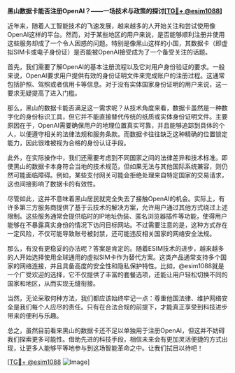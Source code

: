**黑山数据卡能否注册OpenAI？——一场技术与政策的探讨[[TG💪+ @esim1088](https://t.me/s/esim1088)]**

近年来，随着人工智能技术的飞速发展，越来越多的人开始关注和尝试使用像OpenAI这样的平台。然而，对于某些地区的用户来说，是否能够顺利注册并使用这些服务却成了一个令人困惑的问题。特别是像黑山这样的小国，其数据卡（即虚拟SIM卡或电子身份证）是否能被OpenAI接受成为了一个备受关注的话题。

首先，我们需要了解OpenAI的基本注册流程以及它对用户身份验证的要求。一般来说，OpenAI要求用户提供有效的身份证明文件来完成账户的注册过程。这通常包括护照、驾照或者信用卡等信息。对于没有实体国家身份证明的用户来说，这一要求无疑提高了进入门槛。

那么，黑山的数据卡能否满足这一需求呢？从技术角度来看，数据卡虽然是一种数字化的身份标识工具，但它并不能直接替代传统的纸质或实体身份证明文件。主要原因在于，OpenAI需要确保用户的地理位置真实可靠，并且能够追踪到具体的个人，以便遵守相关的法律法规和服务条款。而数据卡往往缺乏这种精确的位置锁定能力，因此很难被视为合格的身份认证手段。

此外，在实际操作中，我们还需要考虑到不同国家之间的法律差异和技术标准。即使黑山的数据卡本身符合当地的技术规范，但如果无法与其他国际系统兼容，则仍然可能面临障碍。例如，某些支付网关可能会拒绝处理来自特定国家的交易请求，这也间接影响了数据卡的有效性。

尽管如此，这并不意味着黑山居民就完全失去了接触OpenAI的机会。实际上，有许多第三方服务商提供了基于云技术的解决方案，允许用户通过其他方式绕过上述限制。这些服务通常会提供临时的IP地址伪装、匿名浏览器插件等功能，使得用户能够在不暴露真实身份的情况下访问目标网站。不过需要注意的是，这种方式存在一定风险，不仅可能导致账号被封禁，还可能违反相关国家的网络安全法规。

那么，有没有更稳妥的办法呢？答案是肯定的。随着ESIM技术的进步，越来越多的人开始选择使用全球通用的虚拟SIM卡作为替代方案。这类产品通常支持多个国家的网络连接，并且具备高度的安全性和隐私保护特性。比如，@esim1088就是一个广受欢迎的选择，它不仅提供了丰富的套餐选项，还能让用户轻松切换不同的国家和地区，从而实现无缝衔接。

当然，无论采取何种方法，我们都应该始终牢记一点：尊重他国法律、维护网络安全是我们每个人应尽的责任。只有在合法合规的前提下，才能真正享受到科技进步带来的便利与乐趣。

总之，虽然目前看来黑山的数据卡还不足以单独用于注册OpenAI，但这并不妨碍我们探索更多可能性。借助先进的科技手段，相信未来会有更加灵活便捷的方式出现，让更多人能够平等地参与到这场智能革命之中。让我们拭目以待吧！

[[TG💪+ @esim1088](https://t.me/s/esim1088) ![Image](https://i.postimg.cc/4NQfJmqS/Snipaste-2025-05-13-00-14-12.png)]